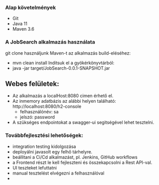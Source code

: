 ### Alap követelmények
- Git
- Java 11 
- Maven 3.6

### A JobSearch alkalmazás használata
git clone 
használjunk Maven-t az alkalmazás build-eléséhez:
- mvn clean install
Inditsuk el a gyökérkönyvtárból:
- java -jar target/JobSearch-0.0.1-SNAPSHOT.jar

## Webes felületek:
- Az alkalmazás a localHost:8080 cimen érhető el.
- Az inmemory adatbázis az alábbi helyen található: http://localhost:8080/h2-console
  - felhasználónév: sa
  - jelszó: password
- A szükséges endpointokat a swagger-ui segitségével lehet tesztelni.

### Továbbfejlesztési lehetőségek:
- integration testing kidolgozása
- deployálni javasolt egy felhő tárhelyre.
- beállitani a Ci/Cd alkalmazást, pl. Jenkins, GitHub workflows
- a Frontend részt le kell fejleszteni és összekapcsolni a Rest API-val.
- UI teszteket lefuttatni
- manual tesztelést elvégezni a felhasználóval
- 
